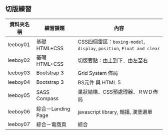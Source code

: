 ## 切版練習

| 資料夾名稱 | 練習課題 | 內容
| --- | --- | ---
| leeboy01 | 基礎HTML+CSS | CSS四個雷區：`boxing-model`, `display`, `position`, `Float and clear` 
| leeboy02 | 基礎HTML+CSS | 切版要點：由上到下．由左至右
| leeboy03 | Bootstrap 3 | Grid System 佈局
| leeboy04 | Bootstrap 3 | BS元件 與 HTML 5
| leeboy05 | SASS Compass | 巢狀結構．CSS預處理器．ＲＷＤ佈局
| leeboy06 | 綜合－Landing Page | javascript library, 輪播, 漢堡選單
| leeboy07 | 綜合－電商頁 | 綜合



